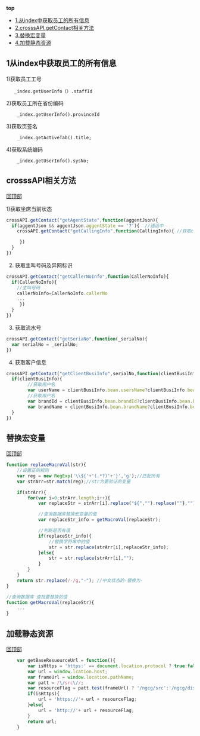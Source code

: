 **top**
* [1.从index中获取员工的所有信息](#1从index中获取员工的所有信息)
* [2.crosssAPI.getContact相关方法](#crosssAPI相关方法)
* [3.替换宏变量](#替换宏变量)
* [4.加载静态资源](#加载静态资源)
## 1从index中获取员工的所有信息
    
   1)获取员工工号
    
       _index.getUserInfo（）.staffId
      
   2)获取员工所在省份编码
      
        _index.getUserInfo().provinceId
        
   3)获取页签名
         
        _index.getActiveTab().title;
        
   4)获取系统编码
    
        _index.getUserInfo().sysNo;
        
## crosssAPI相关方法
[回顶部](#top)
   
   1)获取坐席当前状态
    
```js
crossAPI.getContact("getAgentState",function(aggentJson){
  if(aggentJson && aggentJson.aggentState == '7'){  //通话中
    crossAPI.getContact("getCallingInfo",function(CallingInfo){ //获取callingInfo相关信息

     })
  }
})
```
   2)   获取主叫号码及异网标识
   
```js
crossAPI.getContact("getCallerNoInfo",function(CallerNoInfo){
  if(CallerNoInfo){  
    //主叫号码
    callerNoInfo=CallerNoInfo.callerNo
    ...
     })
  }
})
```
3) 获取流水号
```js
crossAPI.getContact("getSeriaNo",function(_serialNo){
  var serialNo = _serialNo;
})
```

4) 获取客户信息
```js
crossAPI.getContact("getClientBusiInfo",serialNo,function(clientBusiInfo){
  if(clientBusiInfo){
        //获取用户名
        var userName = clientBusiInfo.bean.usersName?clientBusiInfo.bean.usersName:"";
        //获取用户名
        var brandId = clientBusiInfo.bean.brandId?clientBusiInfo.bean.brandId:"";
        var brandName = clientBusiInfo.bean.brandName?clientBusiInfo.bean.brandName:"";
  }
})
```
## 替换宏变量
[回顶部](#top)

```js
function replaceMacroVal(str){
    //设置正则规则
    var reg = new RegExp('\\${'+'(.*?)'+'}','g');//匹配所有
    var strArr=str.match(reg);//str为要验证的变量

    if(strArr){
        for(var i=0;strArr.length;i++){
            var replaceStr = strArr[i].replace("${","").replace(""},"");

            //查询数据库替换宏变量的值
            var replaceStr_info = getMacroVal(replaceStr);

            //判断是否有值
            if(replaceStr_info){
                //替换字符串中的值
                str = str.replace(strArr[i],replaceStr_info);
            }else{
                str = str.replace(strArr[i],"");
            }
        }
    }
    return str.replace(/-/g,"-"); //中文状态的-替换为-
}

//查询数据库 查找要替换的值
function getMacroVal(replaceStr){
    ...
}

```
## 加载静态资源
[回顶部](#top)
```js
    var getBaseResuourceUrl = function(){
        var isHttps = 'https:' == document.location.protocol ? true:false;
        var url = window.lcation.host;
        var frameUrl = window.location.pathName;
        var patt = /\/src\//;
        var resourceFlag = patt.test(frameUrl) ? '/ngcg/src':'/ngcg/dist';
        if(isHttps){
            url = 'https://'+ url + resourceFlag;
        }else{
            url = 'http://'+ url + resourceFlag;
        }
        return url;
    }
```






























